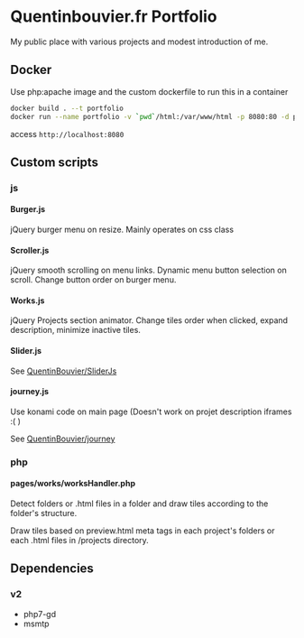 # Quentinbouvier.fr Portfolio

My public place with various projects and modest introduction of me.

## Docker

Use php:apache image and the custom dockerfile to run this in a container

```sh
docker build . --t portfolio
docker run --name portfolio -v `pwd`/html:/var/www/html -p 8080:80 -d portfolio
```

access `http://localhost:8080`

## Custom scripts

### js

#### Burger.js

jQuery burger menu on resize. Mainly operates on css class

#### Scroller.js

jQuery smooth scrolling on menu links. Dynamic menu button selection on scroll. Change button order on burger menu.

#### Works.js

jQuery Projects section animator. Change tiles order when clicked, expand description, minimize inactive tiles.

#### Slider.js

See [QuentinBouvier/SliderJs](https://github.com/QuentinBouvier/sliderJs)

#### journey.js

Use konami code on main page (Doesn't work on projet description iframes :( )

See [QuentinBouvier/journey](https://github.com/QuentinBouvier/journey)

### php

#### pages/works/worksHandler.php

Detect folders or .html files in a folder and draw tiles according to the folder's structure.

Draw tiles based on preview.html meta tags in each project's folders or each .html files in /projects directory.

## Dependencies

### v2

+ php7-gd
+ msmtp
